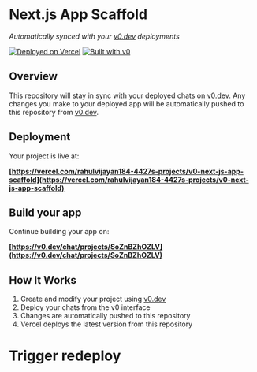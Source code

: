 # Next.js App Scaffold

*Automatically synced with your [v0.dev](https://v0.dev) deployments*

[![Deployed on Vercel](https://img.shields.io/badge/Deployed%20on-Vercel-black?style=for-the-badge&logo=vercel)](https://vercel.com/rahulvijayan184-4427s-projects/v0-next-js-app-scaffold)
[![Built with v0](https://img.shields.io/badge/Built%20with-v0.dev-black?style=for-the-badge)](https://v0.dev/chat/projects/SoZnBZhOZLV)

## Overview

This repository will stay in sync with your deployed chats on [v0.dev](https://v0.dev).
Any changes you make to your deployed app will be automatically pushed to this repository from [v0.dev](https://v0.dev).

## Deployment

Your project is live at:

**[https://vercel.com/rahulvijayan184-4427s-projects/v0-next-js-app-scaffold](https://vercel.com/rahulvijayan184-4427s-projects/v0-next-js-app-scaffold)**

## Build your app

Continue building your app on:

**[https://v0.dev/chat/projects/SoZnBZhOZLV](https://v0.dev/chat/projects/SoZnBZhOZLV)**

## How It Works

1. Create and modify your project using [v0.dev](https://v0.dev)
2. Deploy your chats from the v0 interface
3. Changes are automatically pushed to this repository
4. Vercel deploys the latest version from this repository

# Trigger redeploy
